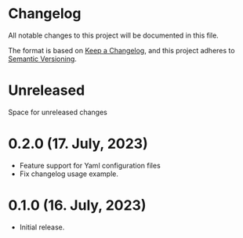 # Changelog

All notable changes to this project will be documented in this file.

The format is based on [Keep a Changelog](https://keepachangelog.com/en/1.0.0/),
and this project adheres to [Semantic Versioning](https://semver.org/spec/v2.0.0.html).

# Unreleased

Space for unreleased changes

# 0.2.0 (17. July, 2023)

- Feature support for Yaml configuration files
- Fix changelog usage example.


# 0.1.0 (16. July, 2023)

- Initial release.
